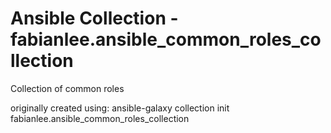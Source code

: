 # Ansible Collection - fabianlee.ansible_common_roles_collection

Collection of common roles







originally created using: ansible-galaxy collection init fabianlee.ansible_common_roles_collection
